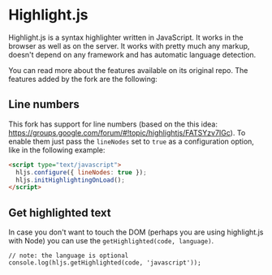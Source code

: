 # Highlight.js

Highlight.js is a syntax highlighter written in JavaScript. It works in the
browser as well as on the server. It works with pretty much any markup,
doesn't depend on any framework and has automatic language detection.

You can read more about the features available on its original repo. The features added by the fork are the following:

## Line numbers

This fork has support for line numbers (based on the this idea: https://groups.google.com/forum/#!topic/highlightjs/FATSYzv7IGc).
To enable them just pass the `lineNodes` set to `true` as a configuration option, like in the following example:

```html
<script type="text/javascript">
  hljs.configure({ lineNodes: true });
  hljs.initHighlightingOnLoad();
</script>
```

## Get highlighted text

In case you don't want to touch the DOM (perhaps you are using highlight.js with Node)
you can use the `getHighlighted(code, language)`.

```
// note: the language is optional
console.log(hljs.getHighlighted(code, 'javascript'));
```
